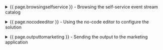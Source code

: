 <details markdown="1">

<summary>{{ page.browsingselfservice }} - Browsing the self-service event stream catalog</summary>

Focus Corp’s marketing team wants to offer a high-value promotion to specific first-time customers immediately after their initial order.
<br/>

| **{{ page.browsingselfservice }}.1** | **Subscribe to the Customer and Order topics** |
| :--- | :--- |
| **Narration** | The marketing team browses the self-service catalog to find the event streams they need.   |
| **Action** &nbsp; {{ page.browsingselfservice }}.1.1 | Open the IBM Event Endpoint Management console. Select the **catalog** (1) icon and click on **CUSTOMERS** (2).<br/> <img src="../300-integration-event-automation-common/images/1-Catalog-SelectCustomer.png" width="800" /> |
| **Narration** | They see the CUSTOMERS stream description, sample message and connectivity details. They confirm this provides an event for each new customer who registers. They generate security credentials for their application to access the stream.   |
| **Action** &nbsp; {{ page.browsingselfservice }}.1.2 | Show the description, sample message and connection details. Click on the **Generate access credentials**.<br/> <img src="../300-integration-event-automation-common/images/1-Catalog-GenerateCustomerCred.png" width="800" /> |
| **Action** &nbsp; {{ page.browsingselfservice }}.1.3 | Fill in **marketing@focus.corp** (1) as the contact details, and click **Generate**.<br/> <img src="../300-integration-event-automation-common/images/1-Catalog-ContactDetailsCustomer.png" width="800" /> |
| **Narration** | The credentials are immediately created, which the team safely store.   |
| **Action** &nbsp; {{ page.browsingselfservice }}.1.4 | Save the **Username** (1) and **Password** (2) to a safe location before clicking on **Close** (3).<br/> <img src="../300-integration-event-automation-common/images/1-Catalog-CopyCustomerCred.png" width="800" /> |
| **Narration** | The marketing team discover the ORDERS stream that provides an event for each new order. They complete the same process to generate credentials for this stream.  |
| **Action** &nbsp; {{ page.browsingselfservice }}.1.5 | Complete the same process for the Order topic. Select the **catalog** (1) icon and click on **ORDERS** (2).<br/> <img src="../300-integration-event-automation-common/images/1-Catalog-SelectOrder.png" width="800" /> |
| **Action** &nbsp; {{ page.browsingselfservice }}.1.6 | Show the description, sample message and connection details. Click on the **Generate access credentials**.<br/> <img src="../300-integration-event-automation-common/images/1-Catalog-GenerateOrderCred.png" width="800" /> |
| **Action** &nbsp; {{ page.browsingselfservice }}.1.7 | Fill in **marketing@focus.corp** (1) as the contact details, and click **Generate**.<br/> <img src="../300-integration-event-automation-common/images/1-Catalog-ContactDetailsOrder.png" width="800" /> |
| **Action** &nbsp; {{ page.browsingselfservice }}.1.8 | Save the **Username** (1) and **Password** (2) to a safe location before clicking on **Close** (3).<br/> <img src="../300-integration-event-automation-common/images/1-Catalog-CopyOrderCred.png" width="800" /> |

<br/>

**[Go to top](#place1)**

<br/><br/>

</details>

<p/>

<details markdown="1">

<summary>{{ page.nocodeeditor }} - Using the no-code editor to configure the solution </summary>

The marketing team’s business requirement is to correlate newly created customer accounts with orders of over 100 dollars within a 24-hour window. 

<br/>

| **{{ page.nocodeeditor }}.1** | **Configure an event source for the Order events** |
| :--- | :--- |
| **Narration** | The team will use an event flow to detect when a new customer creates an order over $100. They start by creating a new flow called NewCustomerLargeOrder. |
| **Action** &nbsp; {{ page.nocodeeditor }}.1.1 | Open the IBM Event Processing console and click **Create** (1) to start authoring a new flow.<br/> <img src="../300-integration-event-automation-common/images/2-Flow-CreateFlow.png" width="800" /> |
| **Action** &nbsp; {{ page.nocodeeditor }}.1.2 | Specify **NewCustomerLargeOrder** (1) for the flow name and click **Create** (2).<br/> <img src="../300-integration-event-automation-common/images/2-Flow-FlowName.png" width="800" /> |
| **Narration** | A flow starts with one or more event sources, which represent the inbound events. The marketing team starts defining the ORDERS event source by dragging and dropping the node onto the canvas.|
| **Action** &nbsp; {{ page.nocodeeditor }}.1.3 | Press and hold the mouse button on the **Event source** node.<br/> <img src="../300-integration-event-automation-common/images/2-Flow-1stEventSourceSelect.png" width="800" /> |
| **Action** &nbsp; {{ page.nocodeeditor }}.1.4 | Drag onto the canvas and release the mouse button.<br/> <img src="../300-integration-event-automation-common/images/2-Flow-1stEventSourceDrag.png" width="800" /> |
| **Narration** | Then they configure the event source, starting with the connectivity details they discovered in the event management console.|
| **Action** &nbsp; {{ page.nocodeeditor }}.1.5 | Hover over the added node and select the **Edit** icon.<br/> <img src="../300-integration-event-automation-common/images/2-Flow-1stEventSourceEdit.png" width="800" /> |
| **Action** &nbsp; {{ page.nocodeeditor }}.1.6 | Select the **Add event source** (1) tile and click on **Next** (2).<br/> <img src="../300-integration-event-automation-common/images/2-Flow-1stEventSourceAdd.png" width="800" /> |
| **Action** &nbsp; {{ page.nocodeeditor }}.1.7 | Return to the Event Endpoint Management console and scroll down to the 'Access information' section. Copy the server address details.<br/> <img src="../300-integration-event-automation-common/images/2-Flow-EEMAddress.png" width="800" /> |
| **Action** &nbsp; {{ page.nocodeeditor }}.1.8 | Type **Orders** (1) for the node name, paste the server address into the **Server** (2) field, and click **Next** (3).<br/> <img src="../300-integration-event-automation-common/images/2-Flow-1stEventSourceServerDetails.png" width="800" /> |
| **Narration** | They configure the security details, accepting the certificates being used by the event stream. Then they specify the username / password credentials that they generated in the event management console.|
| **Action** &nbsp; {{ page.nocodeeditor }}.1.9 | Check the **Accept certificates** (1) box and select **Next** (2).<br/> <img src="../300-integration-event-automation-common/images/2-Flow-1stEventSourceAcceptCerts.png" width="800" /> |
| **Action** &nbsp; {{ page.nocodeeditor }}.1.10 | Copy the username (1) and password (2) from step {{ page.browsingselfservice }}.1.8, and click **Next** (3).<br/> <img src="../300-integration-event-automation-common/images/2-Flow-1stEventSourceCredentials.png" width="800" /> |
| **Narration** | The system connects to the event stream and queries the available topics for the provided credentials. A single ORDERS topic is found and selected by the team.|
| **Action** &nbsp; {{ page.nocodeeditor }}.1.11 | Check **ORDERS** (1) and click **Next** (2).<br/> <img src="../300-integration-event-automation-common/images/2-Flow-1stEventSourceSelectTopic.png" width="800" /> |
| **Narration** | The data structure for the events needs to be defined. For simplicity, the team decide to copy the sample message from the Event Management console.|
| **Action** &nbsp; {{ page.nocodeeditor }}.1.12 | Click on **Upload a schema or sample message** (1).<br/> <img src="../300-integration-event-automation-common/images/2-Flow-1stEventSourceUploadSample.png" width="800" /> |
| **Action** &nbsp; {{ page.nocodeeditor }}.1.13 | Select the **Sample message** (1) tab, copy the text below into the **Enter sample message** (2) box, and click **Done** (3).<br/> <br/><inline-code code="{<br/>&nbsp;&nbsp;&quot;quantity&quot;: 9,<br/>&nbsp;&nbsp;&quot;price&quot;: 197.09,<br/>&nbsp;&nbsp;&quot;customerid&quot;: &quot;a7d1586b-ced1-462f-9e44-14e9e5013540&quot;,<br/>&nbsp;&nbsp;&quot;description&quot;: &quot;Composite Oversize 28in Tennis Racket&quot;,<br/>&nbsp;&nbsp;&quot;id&quot;: &quot;1eba7af9-b748-4754-b750-3459e589dccf&quot;,<br/>&nbsp;&nbsp;&quot;region&quot;: &quot;EMEA&quot;,<br/>&nbsp;&nbsp;&quot;ordertime&quot;: &quot;2023-10-24 19:26:04.839&quot;,<br/>&nbsp;&nbsp;&quot;customer&quot;: &quot;Reed McKenzie DDS&quot;<br/>}"></inline-code><img src="../300-integration-event-automation-common/images/2-Flow-1stEventSourceSample.png" width="800" /> |
| **Action** &nbsp; {{ page.nocodeeditor }}.1.14 | Click on **Configure**.<br/> <img src="../300-integration-event-automation-common/images/2-Flow-1stEventSourceComplete.png" width="800" /> |

<br/>

| **{{ page.nocodeeditor }}.2** | **Configure an event source for the New Customer events** |
| :--- | :--- |
| **Narration** | The marketing team require a second event source for the New Customer events. They drag and drop an event source node onto the canvas.  |
| **Action** &nbsp; {{ page.nocodeeditor }}.2.1 | Press and hold the mouse button on the **Event source** (1) node, and drag onto the canvas (2).<br/> <img src="../300-integration-event-automation-common/images/2-Flow-2ndEventSourceDrag.png" width="800" /> |
| **Narration** | Similar to before, the team configure the event source starting with the connectivity details they discovered in the event management console. |
| **Action** &nbsp; {{ page.nocodeeditor }}.2.2 | Hover over the added node and select the **Edit** icon.<br/> <img src="../300-integration-event-automation-common/images/2-Flow-2ndEventSourceEdit.png" width="800" /> |
| **Action** &nbsp; {{ page.nocodeeditor }}.2.3 | Select the **Add event source** (1) tile and click on **Next** (2).<br/> <img src="../300-integration-event-automation-common/images/2-Flow-2ndEventSourceAdd.png" width="800" /> |
| **Action** &nbsp; {{ page.nocodeeditor }}.2.4 | Return to the Event Endpoint Management console and scroll down to the 'Access information' section. Copy the server address details.<br/> <img src="../300-integration-event-automation-common/images/2-Flow-EEMAddress.png" width="800" /> |
| **Action** &nbsp; {{ page.nocodeeditor }}.2.5 | Type **New Customers** (1) for the node name, paste the server address into the **Server** (2) field, and click **Next** (3).<br/> <img src="../300-integration-event-automation-common/images/2-Flow-2ndEventSourceServerDetails.png" width="800" /> |
| **Narration** | They configure the security details, accepting the certificates being used by the event stream. Then they specify the username / password credentials that they generated in the event management console.|
| **Action** &nbsp; {{ page.nocodeeditor }}.2.6 | Check the **Accept certificates** (1) box and select **Next** (2).<br/> <img src="../300-integration-event-automation-common/images/2-Flow-2ndEventSourceAcceptCerts.png" width="800" /> |
| **Action** &nbsp; {{ page.nocodeeditor }}.2.7 | Copy the username (1) and password (2) from step {{ page.browsingselfservice }}.1.4, and click **Next** (3).<br/> <img src="../300-integration-event-automation-common/images/2-Flow-2ndEventSourceCredentials.png" width="800" /> |
| **Narration** | The system connects to the event stream and queries the available topics for the provided credentials. A single CUSTOMERS topic is found and selected by the team.|
| **Action** &nbsp; {{ page.nocodeeditor }}.2.8 | Check **CUSTOMERS** (1) and click **Next** (2).<br/> <img src="../300-integration-event-automation-common/images/2-Flow-2ndEventSourceSelectTopic.png" width="800" /> |
| **Narration** | The data structure for the events needs to be defined. For simplicity, the team decide to copy the sample message from the Event Management console.|
| **Action** &nbsp; {{ page.nocodeeditor }}.2.9 | Click on **Upload a schema or sample message**.<br/> <img src="../300-integration-event-automation-common/images/2-Flow-2ndEventSourceUploadSample.png" width="800" /> |
| **Action** &nbsp; {{ page.nocodeeditor }}.2.10 | Select the **Sample message** (1) tab, copy the text below into the **Enter sample message** (2) box, and click **Done** (3).<br/> <br/><inline-code code="{<br/>&nbsp;&nbsp;&quot;customerid&quot;: &quot;acb3eb65-98a1-45c2-84d4-f5df157862b4&quot;,<br/>&nbsp;&nbsp;&quot;customername&quot;: &quot;Emilio Quitzon&quot;,<br/>&nbsp;&nbsp;&quot;registered&quot;: &quot;2023-10-24 19:20:35.638&quot;<br/>}"></inline-code><img src="../300-integration-event-automation-common/images/2-Flow-2ndEventSourceSample.png" width="800" /> |
| **Action** &nbsp; {{ page.nocodeeditor }}.2.11 | Click on **Configure**.<br/> <img src="../300-integration-event-automation-common/images/2-Flow-2ndEventSourceComplete.png" width="800" /> |

<br/>

| **{{ page.nocodeeditor }}.3** | **Filter orders over 100 dollars** |
| :--- | :--- |
| **Narration** | The ORDERS stream provides an event for each order; however the marketing team only wants to identify orders over $100. They use a Filter node to disregard the unnecessary events. They drag and drop the node onto the canvas. |
| **Action** &nbsp; {{ page.nocodeeditor }}.3.1 | Press and hold the mouse button on the **Filter** (1) node and drag onto the canvas (2).<br/> <img src="../300-integration-event-automation-common/images/2-Flow-FilterDrag.png" width="800" /> |
| **Narration** | The team connects the ORDERS output terminal of the Filter node. |
| **Action** &nbsp; {{ page.nocodeeditor }}.3.2 | Hover over the Orders output terminal and hold the mouse button down.<br/> <img src="../300-integration-event-automation-common/images/2-Flow-FilterConnectSource1.png" width="800" /> |
| **Action** &nbsp; {{ page.nocodeeditor }}.3.3 | Drag the connection to the Filter's input terminal and release the mouse button.<br/> <img src="../300-integration-event-automation-common/images/2-Flow-FilterConnectTarget.png" width="800" /> |
| **Narration** | The Filter node provides an expression builder that makes it easy for the marketing team to Filter out orders under $100. |
| **Action** &nbsp; {{ page.nocodeeditor }}.3.4 | Hover over the Filter node and select the **edit** icon.<br/> <img src="../300-integration-event-automation-common/images/2-Flow-FilterEdit.png" width="800" /> |
| **Action** &nbsp; {{ page.nocodeeditor }}.3.5 | Enter **FilterLargeOrders** (1) for the node name and click **Next** (2).<br/> <img src="../300-integration-event-automation-common/images/2-Flow-FilterName.png" width="800" /> |
| **Action** &nbsp; {{ page.nocodeeditor }}.3.6 | Click on the **Assistant** pull down.<br/> <img src="../300-integration-event-automation-common/images/2-Flow-FilterAssistance.png" width="800" /> |
| **Action** &nbsp; {{ page.nocodeeditor }}.3.7 | Select **price** (1) for the property, **> Is greater than** (2) for the condition and enter **100** (3) for the value. Click on **Add to expression** (4) to complete . <br/> <img src="../300-integration-event-automation-common/images/2-Flow-FilterCondition.png" width="800" /> |
| **Action** &nbsp; {{ page.nocodeeditor }}.3.8 | The completed conditions will be shown (1), click on **Configure** (2). <br/> <img src="../300-integration-event-automation-common/images/2-Flow-FilterComplete.png" width="800" /> |

<br/>

| **{{ page.nocodeeditor }}.4** | **Identify new customer order over 100 dollars** |
| :--- | :--- |
| **Narration** | The team wants to join the new customer and filtered order stream together, detecting when a new customer has placed a large order within 24 hours. To detect this situation a JOIN node is used. The team drag and drop the node on to the canvas.  |
| **Action** &nbsp; {{ page.nocodeeditor }}.4.1 | Press and hold the mouse button on the **Interval join** node and drag onto the canvas.<br/> <img src="../300-integration-event-automation-common/images/2-Flow-JoinDrag.png" width="800" /> |
| **Narration** | The JOIN node takes two input streams. The marketing team connect the filtered orders and new customers events to the input terminal of the JOIN node.  |
| **Action** &nbsp; {{ page.nocodeeditor }}.4.2 | Hover over the New Customers output terminal and hold the mouse button down.<br/> <img src="../300-integration-event-automation-common/images/2-Flow-JoinSourceConnect1.png" width="800" /> |
| **Action** &nbsp; {{ page.nocodeeditor }}.4.3 | Drag the connection to the intervalJoin_1 input terminal and release the mouse button.<br/> <img src="../300-integration-event-automation-common/images/2-Flow-JoinSourceConnect2.png" width="800" /> |
| **Action** &nbsp; {{ page.nocodeeditor }}.4.4 | Complete the same process to connect the FilterLargeOrders output terminal.<br/> <img src="../300-integration-event-automation-common/images/2-Flow-JoinSourceConnect4.png" width="800" /> |
| **Narration** | To detect a common event across the two streams the team need to configure how the JOIN node can match events. The marketing team use the expression builder to correlate events based on the common customerid field within the two event.   |
| **Action** &nbsp; {{ page.nocodeeditor }}.4.5 | Hover over the intervalJoin_1 node and select the **edit** icon.<br/> <img src="../300-integration-event-automation-common/images/2-Flow-JoinEdit.png" width="800" /> |
| **Action** &nbsp; {{ page.nocodeeditor }}.4.6 | Enter **DetectNewCustomerLargeOrder** (1) for the node name and click **Next** (2).<br/> <img src="../300-integration-event-automation-common/images/2-Flow-JoinName.png" width="800" /> |
| **Action** &nbsp; {{ page.nocodeeditor }}.4.7 | Click on the **Assistance** (1) pull down. Select **customerId** (2) (3) from both pull downs and click **Add to expression** (4) to complete. <br/> <img src="../300-integration-event-automation-common/images/2-Flow-JoinCondition.png" width="800" /> |
| **Action** &nbsp; {{ page.nocodeeditor }}.4.8 | The completed condition will be shown, click on **Next**. <br/> <img src="../300-integration-event-automation-common/images/2-Flow-JoinConditionComplete.png" width="800" /> |
| **Narration** | The JOIN node uses a time window to detect a situation. There are two events involved: a triggering event that starts the time window, and a second event that detects the situation. For the marketing team the new customer is the triggering event as this must always happen first, and the order event represents the situation being detected. The team specify this in the UI.    |
| **Action** &nbsp; {{ page.nocodeeditor }}.4.9 | Select **FilterLargeOrders (event_time)** for the event to detect.<br/> <img src="../300-integration-event-automation-common/images/2-Flow-JoinTimeWindow1.png" width="800" /> |
| **Action** &nbsp; {{ page.nocodeeditor }}.4.10 | Select **New Customers (event_time)** (1) for the event to start the time window, change the metric to **hours** (2), number of hours to **24** (3), and click **Next** (4).<br/> <img src="../300-integration-event-automation-common/images/2-Flow-JoinTimeWindow2.png" width="800" /> |
| **Narration** | The output data from the JOIN node will be a combination of the fields from the two events. The events have some common names which cause conflicts. This can be resolved by either renaming or removing the fields. As these are duplicates the marketing team delete the fields.   |
| **Action** &nbsp; {{ page.nocodeeditor }}.4.11 | Remove the duplicate fields: **customerid** (1), **event_time** (2).<br/> <img src="../300-integration-event-automation-common/images/2-Flow-JoinRemoveDuplicates.png" width="800" /> |
| **Action** &nbsp; {{ page.nocodeeditor }}.4.12 | Click **Configure**.<br/> <img src="../300-integration-event-automation-common/images/2-Flow-JoinConfigComplete.png" width="800" /> |

<br/>


**[Go to top](#place1)**

<br/><br/>

</details>

<p/>

<details markdown="1">

<summary>{{ page.outputtomarketing }} - Sending the output to the marketing application </summary>

<br/>

| **{{ page.outputtomarketing }}.1** | **Configure an event destination for the customer events** |
| :--- | :--- |
| **Narration** | The marketing team want to emit detected events to the loyalty app that will send the promotion to the customer. Within a flow an event destination node is used to publish events to a stream. They drag and drop the node onto the canvas.|
| **Action** &nbsp; {{ page.outputtomarketing }}.1.1 | Press and hold the mouse button on the **Event destination** (1) node and drag onto the canvas (2).<br/> <img src="../300-integration-event-automation-common/images/2-Flow-DestinationDrag.png" width="800" /> |
| **Narration** | They connect the DetectNewLargeOrder output terminal to the event destination input terminal.|
| **Action** &nbsp; {{ page.outputtomarketing }}.1.2 | Hover over the DetectNewLargeOrder output terminal and hold the mouse button down.<br/> <img src="../300-integration-event-automation-common/images/2-Flow-DestinationConnect1.png" width="800" /> |
| **Action** &nbsp; {{ page.outputtomarketing }}.1.3 | Drag the connection to the sink_1 input terminal and release the mouse button.<br/> <img src="../300-integration-event-automation-common/images/2-Flow-DestinationConnect2.png" width="800" /> |
| **Narration** | The marketing team edit the node configuration to specify a name and the network address of the output stream.|
| **Action** &nbsp; {{ page.outputtomarketing }}.1.4 | Hover over the sink_1 node and select the **edit** icon.<br/> <img src="../300-integration-event-automation-common/images/2-Flow-DestinationEdit.png" width="800" /> |
| **Action** &nbsp; {{ page.outputtomarketing }}.1.5 | Enter **OutputToMarketingApp** (1) for the node name, **ademo-es-kafka-bootstrap.cp4i.svc:9095** (2) in the server field and click **Next** (3).<br/> <img src="../300-integration-event-automation-common/images/2-Flow-DestinationName.png" width="800" /> |
| **Narration** | They configure the security details, accepting the certificates being used by the event stream. Then specify the username / password credentials to access the event stream.|
| **Action** &nbsp; {{ page.outputtomarketing }}.1.6 | Check **Accept certificates** (1) and click **Next** (2).<br/> <img src="../300-integration-event-automation-common/images/2-Flow-DestinationAcceptCert.png" width="800" /> |
| **Action** &nbsp; {{ page.outputtomarketing }}.1.7 | Specify **es-admin** (1) for the username, the password (2) value was outputted in the preparation section and click **Next** (3). <br/> <img src="../300-integration-event-automation-common/images/2-Flow-DestinationCredentials.png" width="800" /> |
| **Narration** | The system connects to the event stream and queries the available topics for the provided credentials. The marketing team select the LOYALTY.APP event stream.|
| **Action** &nbsp; {{ page.outputtomarketing }}.1.8 | Select **LOYALTY.APP** (1) and click **Configure** (2).<br/> <img src="../300-integration-event-automation-common/images/2-Flow-DestinationSelectTopic.png" width="800" /> |

  
<br/>

| **{{ page.outputtomarketing }}.2** | **Running the flow with historical events** |
| :--- | :--- |
| **Narration** | The flow can be run using the historical data within the event streams, or only new events from now. As the team want to verify the flow they decide to run with historical data. They immediately see the flow working as expected and several new customers who are eligible for the discount detected. |
| **Action** &nbsp; {{ page.outputtomarketing }}.2.2 | Select the **Run** (1) pull down and click **Include historical**.<br/> <img src="../300-integration-event-automation-common/images/3-Flow-RunHistorical.png" width="800" /> |
| **Action** &nbsp; {{ page.outputtomarketing }}.2.3 | View the detected events.<br/> <img src="../300-integration-event-automation-common/images/3-Flow-OutputEvents.png" width="800" /> |


<br/>

**[Go to top](#place1)**

<br/><br/>

</details>

<p/>